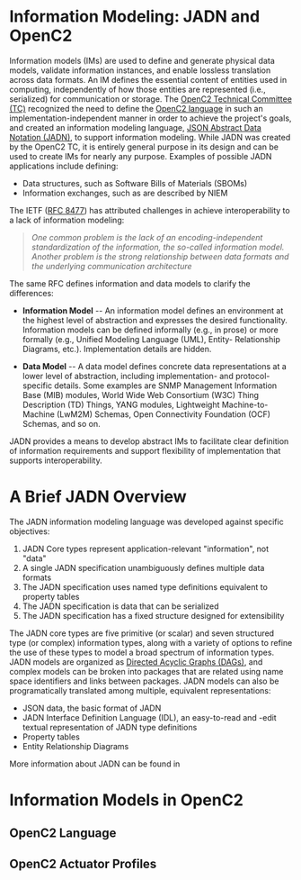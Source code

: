 # Information Modeling: JADN and OpenC2

Information models (IMs) are used to define and generate physical
data models, validate information instances, and enable lossless
translation across data formats. An IM defines the essential
content of entities used in computing, independently of how those
entities are represented (i.e., serialized) for communication or
storage. The [OpenC2 Technical Committee
(TC)](https://www.oasis-open.org/committees/tc_home.php?wg_abbrev=openc2)
recognized the need to define the [OpenC2
language](https://docs.oasis-open.org/openc2/oc2ls/v1.0/oc2ls-v1.0.html)
in such an implementation-independent manner in order to achieve
the project's goals, and created an information modeling
language, [JSON Abstract Data Notation
(JADN)](https://docs.oasis-open.org/openc2/jadn/v1.0/cs01/jadn-v1.0-cs01.html),
to support information modeling. While JADN was created by the
OpenC2 TC, it is entirely general purpose in its design and can
be used to create IMs for nearly any purpose. Examples of
possible JADN applications include defining:

 - Data structures, such as Software Bills of Materials (SBOMs)
 - Information exchanges, such as are described by NIEM

The IETF ([RFC 8477](https://www.rfc-editor.org/info/rfc8477)) has attributed challenges in achieve interoperability to a lack of information modeling:

> _One common problem is the lack of an encoding-independent
   standardization of the information, the so-called information
   model. Another problem is the strong relationship between data
   formats and the underlying communication architecture_

The same RFC defines information and data models to clarify the differences:

 - **Information Model** -- An information model defines an
      environment at the highest level of abstraction and
      expresses the desired functionality. Information models can
      be defined informally (e.g., in prose) or more formally
      (e.g., Unified Modeling Language (UML), Entity-
      Relationship Diagrams, etc.).  Implementation details are
      hidden.

 - **Data Model** -- A data model defines concrete data
      representations at a lower level of abstraction, including
      implementation- and protocol- specific details.  Some
      examples are SNMP Management Information Base (MIB)
      modules, World Wide Web Consortium (W3C) Thing Description
      (TD) Things, YANG modules, Lightweight Machine-to- Machine
      (LwM2M) Schemas, Open Connectivity Foundation (OCF)
      Schemas, and so on.

JADN provides a means to develop abstract IMs to facilitate clear
definition of information requirements and support flexibility of
implementation that supports interoperability.

# A Brief JADN Overview

The JADN information modeling language was developed against
specific objectives:

1. JADN Core types represent application-relevant "information",
   not "data"
1. A single JADN specification unambiguously defines multiple
   data formats
1. The JADN specification uses named type definitions equivalent
   to property tables
1. The JADN specification is data that can be serialized
1. The JADN specification has a fixed structure designed for
   extensibility

The JADN core types are five primitive (or scalar) and seven
structured type (or complex) information types, along with a
variety of options to refine the use of these types to model a
broad spectrum of information types. JADN models are organized as
[Directed Acyclic Graphs
(DAGs)](https://en.wikipedia.org/wiki/Directed_acyclic_graph),
and complex models can be broken into packages that are related
using name space identifiers and links between packages. JADN
models can also be programatically translated among multiple,
equivalent representations:

 - JSON data, the basic format of JADN
 - JADN Interface Definition Language (IDL), an easy-to-read and
   -edit textual representation of JADN type definitions
 - Property tables
 - Entity Relationship Diagrams

More information about JADN can be found in 

# Information Models in OpenC2

## OpenC2 Language

## OpenC2 Actuator Profiles